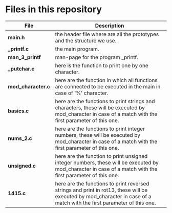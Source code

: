 # Files in this repository

|File| Description |
|--|--|
| **main.h** | the header file where are all the prototypes and the structure we use. |
| **_printf.c** | the main program.||
| **man_3_printf**| man-page for the program _printf.|
| **_putchar.c** | here is the function to print one by one character.|
| **mod_character.c** | here are the function in which all functions are connected to be executed in the main in case of '%' character.|
| **basics.c** | here are the functions to print strings and characters, these will be executed by mod_character in case of a match with the first parameter of this one.|
| **nums_2.c** | here are the functions to print integer numbers, these will be executed by mod_character in case of a match with the first parameter of this one.|
| **unsigned.c** | here are the function to print unsigned integer numbers, these will be executed by mod_character in case of a match with the first parameter of this one.|
| **1415.c** | here are the functions to print reversed strings and print in rot13, these will be executed by mod_character in case of a match with the first parameter of this one.|